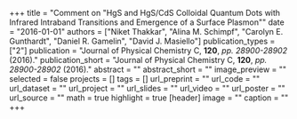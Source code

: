 +++
title = "Comment on "HgS and HgS/CdS Colloidal Quantum Dots with Infrared Intraband Transitions and Emergence of a Surface Plasmon""
date = "2016-01-01"
authors = ["Niket Thakkar", "Alina M. Schimpf", "Carolyn E. Gunthardt", "Daniel R. Gamelin", "David J. Masiello"]
publication_types = ["2"]
publication = "Journal of Physical Chemistry C, **120**, _pp. 28900-28902_ (2016)."
publication_short = "Journal of Physical Chemistry C, **120**, _pp. 28900-28902_ (2016)."
abstract = ""
abstract_short = ""
image_preview = ""
selected = false
projects = []
tags = []
url_preprint = ""
url_code = ""
url_dataset = ""
url_project = ""
url_slides = ""
url_video = ""
url_poster = ""
url_source = ""
math = true
highlight = true
[header]
image = ""
caption = ""
+++
